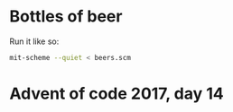 Bottles of beer
==============

Run it like so:

```bash
mit-scheme --quiet < beers.scm
```

Advent of code 2017, day 14
===========================

